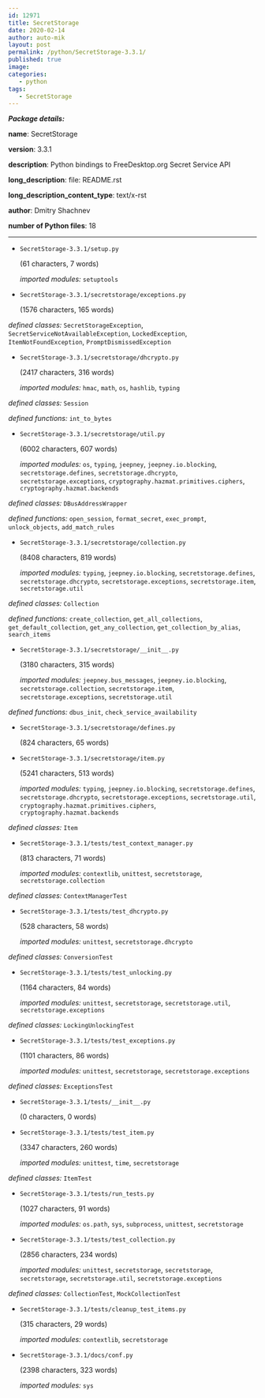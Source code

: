 ```yaml
---
id: 12971
title: SecretStorage
date: 2020-02-14
author: auto-mik
layout: post
permalink: /python/SecretStorage-3.3.1/
published: true
image:
categories:
   - python
tags:  
   - SecretStorage
---
```

_**Package details:**_





**name**: SecretStorage

**version**: 3.3.1

**description**: Python bindings to FreeDesktop.org Secret Service API

**long_description**: file: README.rst

**long_description_content_type**: text/x-rst

**author**: Dmitry Shachnev



**number of Python files**: 18



---





- `SecretStorage-3.3.1/setup.py` 

   (61 characters, 7 words)

  _imported modules:_ `setuptools` 





- `SecretStorage-3.3.1/secretstorage/exceptions.py` 

   (1576 characters, 165 words)

 _defined classes:_ `SecretStorageException`, `SecretServiceNotAvailableException`, `LockedException`, `ItemNotFoundException`, `PromptDismissedException` 





- `SecretStorage-3.3.1/secretstorage/dhcrypto.py` 

   (2417 characters, 316 words)

  _imported modules:_ `hmac`, `math`, `os`, `hashlib`, `typing` 

 _defined classes:_ `Session` 

 _defined functions:_ `int_to_bytes` 



- `SecretStorage-3.3.1/secretstorage/util.py` 

   (6002 characters, 607 words)

  _imported modules:_ `os`, `typing`, `jeepney`, `jeepney.io.blocking`, `secretstorage.defines`, `secretstorage.dhcrypto`, `secretstorage.exceptions`, `cryptography.hazmat.primitives.ciphers`, `cryptography.hazmat.backends` 

 _defined classes:_ `DBusAddressWrapper` 

 _defined functions:_ `open_session`, `format_secret`, `exec_prompt`, `unlock_objects`, `add_match_rules` 



- `SecretStorage-3.3.1/secretstorage/collection.py` 

   (8408 characters, 819 words)

  _imported modules:_ `typing`, `jeepney.io.blocking`, `secretstorage.defines`, `secretstorage.dhcrypto`, `secretstorage.exceptions`, `secretstorage.item`, `secretstorage.util` 

 _defined classes:_ `Collection` 

 _defined functions:_ `create_collection`, `get_all_collections`, `get_default_collection`, `get_any_collection`, `get_collection_by_alias`, `search_items` 



- `SecretStorage-3.3.1/secretstorage/__init__.py` 

   (3180 characters, 315 words)

  _imported modules:_ `jeepney.bus_messages`, `jeepney.io.blocking`, `secretstorage.collection`, `secretstorage.item`, `secretstorage.exceptions`, `secretstorage.util` 

 _defined functions:_ `dbus_init`, `check_service_availability` 



- `SecretStorage-3.3.1/secretstorage/defines.py` 

   (824 characters, 65 words)





- `SecretStorage-3.3.1/secretstorage/item.py` 

   (5241 characters, 513 words)

  _imported modules:_ `typing`, `jeepney.io.blocking`, `secretstorage.defines`, `secretstorage.dhcrypto`, `secretstorage.exceptions`, `secretstorage.util`, `cryptography.hazmat.primitives.ciphers`, `cryptography.hazmat.backends` 

 _defined classes:_ `Item` 





- `SecretStorage-3.3.1/tests/test_context_manager.py` 

   (813 characters, 71 words)

  _imported modules:_ `contextlib`, `unittest`, `secretstorage`, `secretstorage.collection` 

 _defined classes:_ `ContextManagerTest` 





- `SecretStorage-3.3.1/tests/test_dhcrypto.py` 

   (528 characters, 58 words)

  _imported modules:_ `unittest`, `secretstorage.dhcrypto` 

 _defined classes:_ `ConversionTest` 





- `SecretStorage-3.3.1/tests/test_unlocking.py` 

   (1164 characters, 84 words)

  _imported modules:_ `unittest`, `secretstorage`, `secretstorage.util`, `secretstorage.exceptions` 

 _defined classes:_ `LockingUnlockingTest` 





- `SecretStorage-3.3.1/tests/test_exceptions.py` 

   (1101 characters, 86 words)

  _imported modules:_ `unittest`, `secretstorage`, `secretstorage.exceptions` 

 _defined classes:_ `ExceptionsTest` 





- `SecretStorage-3.3.1/tests/__init__.py` 

   (0 characters, 0 words)





- `SecretStorage-3.3.1/tests/test_item.py` 

   (3347 characters, 260 words)

  _imported modules:_ `unittest`, `time`, `secretstorage` 

 _defined classes:_ `ItemTest` 





- `SecretStorage-3.3.1/tests/run_tests.py` 

   (1027 characters, 91 words)

  _imported modules:_ `os.path`, `sys`, `subprocess`, `unittest`, `secretstorage` 





- `SecretStorage-3.3.1/tests/test_collection.py` 

   (2856 characters, 234 words)

  _imported modules:_ `unittest`, `secretstorage`, `secretstorage`, `secretstorage`, `secretstorage.util`, `secretstorage.exceptions` 

 _defined classes:_ `CollectionTest`, `MockCollectionTest` 





- `SecretStorage-3.3.1/tests/cleanup_test_items.py` 

   (315 characters, 29 words)

  _imported modules:_ `contextlib`, `secretstorage` 





- `SecretStorage-3.3.1/docs/conf.py` 

   (2398 characters, 323 words)

  _imported modules:_ `sys` 


